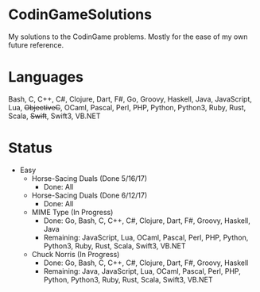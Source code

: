 # CodinGameSolutions
My solutions to the CodinGame problems. Mostly for the ease of my own future reference.

# Languages
Bash, C, C++, C#, Clojure, Dart, F#, Go, Groovy, Haskell, Java, JavaScript, Lua, ~~ObjectiveC~~, OCaml, Pascal, Perl, PHP, Python, Python3, Ruby, Rust, Scala, ~~Swift~~, Swift3, VB.NET

# Status
- Easy
  - Horse-Sacing Duals (Done 5/16/17)
    - Done: All
  - Horse-Sacing Duals (Done 6/12/17)
    - Done: All
  - MIME Type (In Progress)
    - Done: Go, Bash, C, C++, C#, Clojure, Dart, F#, Groovy, Haskell, Java
    - Remaining: JavaScript, Lua, OCaml, Pascal, Perl, PHP, Python, Python3, Ruby, Rust, Scala, Swift3, VB.NET
  - Chuck Norris (In Progress)
    - Done: Go, Bash, C, C++, C#, Clojure, Dart, F#, Groovy, Haskell
    - Remaining: Java, JavaScript, Lua, OCaml, Pascal, Perl, PHP, Python, Python3, Ruby, Rust, Scala, Swift3, VB.NET
